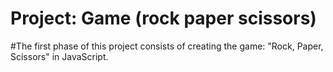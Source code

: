 # Project: Game (rock paper scissors)

#The first phase of this project consists of creating the game: "Rock, Paper, Scissors" in JavaScript.